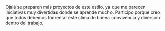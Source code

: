 Ojalá se preparen más proyectos de este estilo, ya que me parecen iniciativas muy divertidas donde se aprende mucho. Participo porque creo que todos debemos fomentar este clima de buena convivencia y diversión dentro del trabajo.
